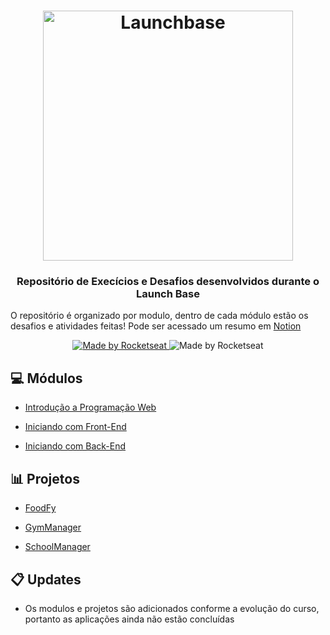 <h1 align="center">
    <img alt="Launchbase" src="https://storage.googleapis.com/golden-wind/bootcamp-launchbase/logo.png" width="400px" />
</h1>

<h3 align="center">
  Repositório de Execícios e Desafios desenvolvidos durante o Launch Base
</h3>

O repositório é organizado por modulo, dentro de cada módulo estão os desafios e atividades feitas!
Pode ser acessado um resumo em [Notion](https://www.notion.so/Cronograma-Semanal-BaseLauncher-ae643837a12e4ab391df9bd34198c73d)

<p align="center">

  <a href="https://rocketseat.com.br" rel="nofollow">
    <img alt="Made by Rocketseat" src="https://camo.githubusercontent.com/5cf08b70d6b8d6461312d17bdaebed7854f926ed/68747470733a2f2f696d672e736869656c64732e696f2f62616467652f6d61646525323062792d526f636b6574736561742d253233463839353244" data-canonical-src="https://img.shields.io/badge/made%20by-Rocketseat-%23F8952D">
  </a

 <a href="https://www.linkedin.com/in/alberto-hass-9b4644168" rel="nofollow">
    <img alt="Made by Rocketseat" src="https://camo.githubusercontent.com/5cf08b70d6b8d6461312d17bdaebed7854f926ed/68747470733a2f2f696d672e736869656c64732e696f2f62616467652f6d61646525323062792d526f636b6574736561742d253233463839353244" data-canonical-src="https://img.shields.io/badge/made%20by-Rocketseat-%23F8952D">
  </a

</p>


## :computer: Módulos

- [Introdução a Programação Web](https://github.com/albertohass/LaunchBase-Directory/tree/master/Introducao_Programacao)

- [Iniciando com Front-End](https://github.com/albertohass/LaunchBase-Directory/tree/master/Iniciando%20FrontEnd)

- [Iniciando com Back-End](https://github.com/albertohass/LaunchBase-Directory/tree/master/Iniciando_BackEnd)

## :bar_chart: Projetos

- [FoodFy](https://github.com/albertohass/LaunchBase-Directory/tree/master/foodfy)

- [GymManager](https://github.com/albertohass/LaunchBase-Directory/tree/master/Academia)

- [SchoolManager](https://github.com/albertohass/LaunchBase-Directory/tree/master/schoolmanager)


## :clipboard: Updates
- Os modulos e projetos são adicionados conforme a evolução do curso, portanto as aplicações ainda não estão concluídas
